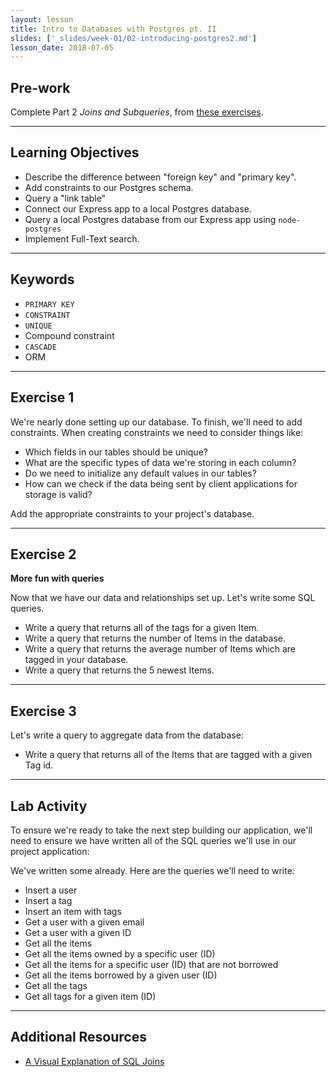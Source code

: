 ```yaml
---
layout: lesson
title: Intro to Databases with Postgres pt. II
slides: ['_slides/week-01/02-introducing-postgres2.md']
lesson_date: 2018-07-05
---
```


## Pre-work

Complete Part 2 _Joins and Subqueries_, from [these exercises](https://pgexercises.com/questions/joins/).

---

## Learning Objectives

- Describe the difference between "foreign key" and "primary key".
- Add constraints to our Postgres schema.
- Query a "link table"
- Connect our Express app to a local Postgres database.
- Query a local Postgres database from our Express app using `node-postgres`
- Implement Full-Text search.

---

## Keywords

- `PRIMARY KEY`
- `CONSTRAINT`
- `UNIQUE`
- Compound constraint
- `CASCADE`
- ORM

---

## Exercise 1

We're nearly done setting up our database. To finish, we'll need to add constraints.
When creating constraints we need to consider things like:

- Which fields in our tables should be unique?
- What are the specific types of data we're storing in each column?
- Do we need to initialize any default values in our tables?
- How can we check if the data being sent by client applications for storage is valid?

Add the appropriate constraints to your project's database.

---

## Exercise 2

**More fun with queries**

Now that we have our data and relationships set up. Let's write some SQL queries.

- Write a query that returns all of the tags for a given Item.
- Write a query that returns the number of Items in the database.
- Write a query that returns the average number of Items which are tagged in your database.
- Write a query that returns the 5 newest Items.

---

## Exercise 3

Let's write a query to aggregate data from the database:

- Write a query that returns all of the Items that are tagged with a given Tag id.

---

## Lab Activity

To ensure we're ready to take the next step building our application,
we'll need to ensure we have written all of the SQL queries we'll use in
our project application:

We've written some already. Here are the queries we'll need to write:

- Insert a user
- Insert a tag
- Insert an item with tags
- Get a user with a given email
- Get a user with a given ID
- Get all the items
- Get all the items owned by a specific user (ID)
- Get all the items for a specific user (ID) that are not borrowed
- Get all the items borrowed by a given user (ID)
- Get all the tags
- Get all tags for a given item (ID)

---

## Additional Resources

- [A Visual Explanation of SQL Joins](https://blog.codinghorror.com/a-visual-explanation-of-sql-joins/)

